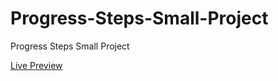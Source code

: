 # Progress-Steps-Small-Project
<p>Progress Steps Small Project</p>
<a href="https://elhoussnimed.github.io/Progress-Steps-Small-Project/">Live Preview</a>
